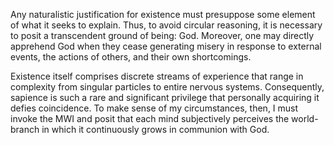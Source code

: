 Any naturalistic justification for existence must presuppose some element of what it seeks to explain. Thus, to avoid circular reasoning, it is necessary to posit a transcendent ground of being: God. Moreover, one may directly apprehend God when they cease generating misery in response to external events, the actions of others, and their own shortcomings.

Existence itself comprises discrete streams of experience that range in complexity from singular particles to entire nervous systems. Consequently, sapience is such a rare and significant privilege that personally acquiring it defies coincidence. To make sense of my circumstances, then, I must invoke the MWI and posit that each mind subjectively perceives the world-branch in which it continuously grows in communion with God.
